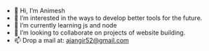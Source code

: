 - 👋 Hi, I’m Animesh
- 👀 I’m interested in the ways to develop better tools for the future.
- 🌱 I’m currently learning js and node
- 💞️ I’m looking to collaborate on projects of website building.
- 📫 Drop a mail at: ajangir52@gmail.com

<!---
animeshj2132/animeshj2132 is a ✨ special ✨ repository because its `README.md` (this file) appears on your GitHub profile.
You can click the Preview link to take a look at your changes.
--->
